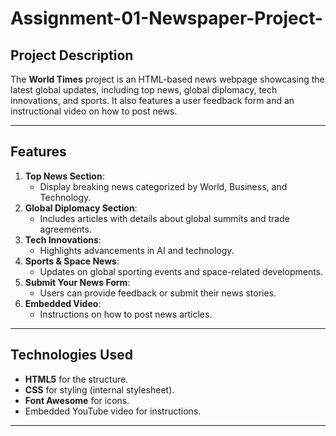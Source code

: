 # Assignment-01-Newspaper-Project-

## Project Description

The **World Times** project is an HTML-based news webpage showcasing the latest global updates, including top news, global diplomacy, tech innovations, and sports. It also features a user feedback form and an instructional video on how to post news.

---

## Features

1. **Top News Section**:
   - Display breaking news categorized by World, Business, and Technology.
2. **Global Diplomacy Section**:
   - Includes articles with details about global summits and trade agreements.
3. **Tech Innovations**:
   - Highlights advancements in AI and technology.
4. **Sports & Space News**:
   - Updates on global sporting events and space-related developments.
5. **Submit Your News Form**:
   - Users can provide feedback or submit their news stories.
6. **Embedded Video**:
   - Instructions on how to post news articles.

---

## Technologies Used

- **HTML5** for the structure.
- **CSS** for styling (internal stylesheet).
- **Font Awesome** for icons.
- Embedded YouTube video for instructions.

---
